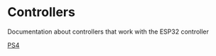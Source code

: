 # Controllers
Documentation about controllers that work with the ESP32 controller

[PS4](images/PS4Red)
